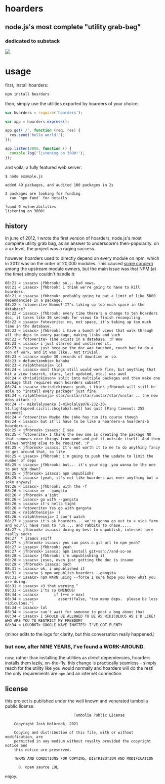 # hoarders

## node.js's most complete "utility grab-bag"
### dedicated to substack

![](http://i.imgur.com/WPB5l.jpg)

# usage

first, install hoarders:

```bash
npm install hoarders
```

then, simply use the utilities exported by hoarders of your choice:

```js
var hoarders = require('hoarders');

var app = hoarders.express();

app.get('/', function (req, res) {
  res.send('hello world!');
});

app.listen(3000, function () {
  console.log('listening on 3000!');
});

```

and voila, a fully featured web server:

```
$ node example.js

added 49 packages, and audited 100 packages in 2s

2 packages are looking for funding
  run `npm fund` for details

found 0 vulnerabilities
listening on 3000!
```

## history

in june of 2012, I wrote the first version of hoarders, node.js's most
complete utility grab bag, as an answer to underscore's then-popularity. on a
ux level, the project was a raging success.

however, hoarders used to directly depend on every module on npm, which in
2012 was on the order of 20,000 modules. This caused 
[some concern](https://github.com/jfhbrook/hoarders/issues/2) among the upstream module owners, but the main issue was that NPM (at the time) simply couldn't handle it:

```
08:21 < isaacs> jfhbrook: so... bad news.
08:21 < isaacs> jfhbrook: i think we're going to have to kill hoarders.
08:21 < isaacs> jfhbrook: probably going to put a limit of like 5000 dependencies in a package.
08:22 < fotoverite> Noooo! IT's taking up too much space in the database?
08:22 < isaacs> jfhbrook: every time there's a change to teh hoarders doc, it takes like 30 seconds for views to finish recompiling.
08:22 < isaacs> fotoverite: no, not space, it's taking up too much time in the database.
08:22 < isaacs> jfhbrook: i have a bunch of views that walk through all the deps in every package, making links and such
08:22 < fotoverite> Time exists in a database. :P Wow
08:23 < isaacs> i just starred and unstarred it.
08:23 < isaacs> just because the doc was touched, couch had to do a ton of work, and it was like.. not trivial.
08:23 < isaacs> maybe 30 seconds of downtime or so.
08:23 < defunctzombie> hahaha
08:23 < ralphtheninja> lol
08:24 < isaacs> most things still would work fine, but anything that hit a view (search, stars, last updated, etc.) was awol
08:24 < chrisdickinson> split into multiple packages and then make one package that requires each hoarders subset?
08:24 < isaacs> chrisdickinson: yeah, i think jfhbrook will still be able to "install every package" just fine
08:24 < ralphtheninja> star/unstar/star/unstar/star/unstar .. the new ddos attack :)
08:24 -!- mikolalysenko [~mikolalys@76-232-30-51.lightspeed.cicril.sbcglobal.net] has quit [Ping timeout: 255 seconds]
08:24 < fotoverite> Maybe the joke has run its course though
08:24 < isaacs> but it'll have to be like a hoarders-a hoarders-b hoarders-c...
08:25 < jfhbrook> isaacs: I see
08:25 < fotoverite> I think the new one is creating the package NO that removes core things from node and put it outside itself. And then allows nothing else to be required. :P
08:25 < jfhbrook> isaacs: It's not worth it to me to do anything fancy to get around that, so like
08:25 < isaacs> jfhbrook: i'm going to push the update to limit the number of deps
08:25 < isaacs> jfhbrook: but... it's your dog. you wanna be the one to put him down?
08:25 < jfhbrook> isaacs: npm unpublish?
08:25 < isaacs> (yeah, it's not like hoarders was ever anything but a joke anyway)
08:26 < isaacs> jfhbrook: with the -f
08:26 < isaacs> or --gangsta
08:26 < jfhbrook> a'ight
08:26 < isaacs> go with --gangsta
08:26 < isaacs> it's hella tight
08:26 < fotoverite> Yes go with gangsta
08:26 < ralphtheninja> :)
08:26 < ralphtheninja> I can't watch
08:27 < isaacs> it's ok hoarders... we're gonna go out to a nice farm. and you'll have room to run.... and rabbits to chase.....
08:27 < jfhbrook> isaacs: doing my best to unpublish, internet here really sucks
08:27  * isaacs sniff
08:27 < jfhbrook> isaacs: you can pass a git url to npm yeah?
08:27 < isaacs> jfhbrook: yeah
08:27 < jfhbrook> isaacs: npm install git+ssh://and-so-on
08:28 < isaacs> jfhbrook: i'm unpublishing it
08:28 < isaacs> jesus, even just getting the doc is insane
08:29 < jfhbrook> isaacs: ouch
08:31 < isaacs> ok, i unpublished it
08:31 < isaacs> $ npm unpublish hoarders --gangsta
08:31 < isaacs> npm WARN using --force I sure hope you know what you are doing.
08:31 < isaacs> <3 that warning ^
08:31 < isaacs> i'ts so OMINOUS!
08:34 < isaacs>       if (++n > max)
08:34 < isaacs>         assert(false, "too many deps.  please be less ridiculous.")
08:34 < isaacs> lol
08:34 < isaacs> can't wait for someone to post a bug about that
08:34 < isaacs> I SHOULD BE ALLOWED TO BE AS RIDICULOUS AS I'D LIKE! WHO ARE YOU TO RESTRICT MY FREEDOM?
08:34 < LOUDBOT> GOOGLE WAVE INVITES! I'VE GOT PLENTY
```

(minor edits to the logs for clarity, but this conversation really happened.)

### but now, after NINE YEARS, I've found a WORK-AROUND.

now, rather than installing the utilities as direct dependencies, hoarders
installs them lazily, on-the-fly. this change is practically seamless - simply
reach for the utility like you would normally and hoarders will do the rest!
the only requirements are `npm` and an internet connection.

## license

this project is published under the well known and venerated tumbolia public
license:

```
                               Tumbolia Public License
 
    Copyright Josh Holbrook, 2021 
 
    Copying and distribution of this file, with or without modification, are
    permitted in any medium without royalty provided the copyright notice and
    this notice are preserved.
 
    TERMS AND CONDITIONS FOR COPYING, DISTRIBUTION AND MODIFICATION
 
      0. opan saurce LOL
```

enjoy.
